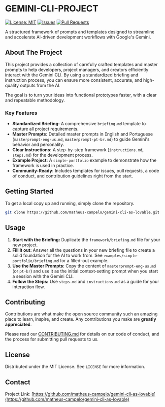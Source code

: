 # GEMINI-CLI-PROJECT

[![License: MIT](https://img.shields.io/badge/License-MIT-yellow.svg)](https://opensource.org/licenses/MIT)
[![Issues](https://img.shields.io/github/issues/matheus-campelo/gemini-cli-as-lovable)](https://github.com/matheus-campelo/gemini-cli-as-lovable/issues)
[![Pull Requests](https://img.shields.io/github/issues-pr/matheus-campelo/gemini-cli-as-lovable)](https://github.com/matheus-campelo/gemini-cli-as-lovable/pulls)

A structured framework of prompts and templates designed to streamline and accelerate AI-driven development workflows with Google's Gemini.

## About The Project

This project provides a collection of carefully crafted templates and master prompts to help developers, project managers, and creators efficiently interact with the Gemini CLI. By using a standardized briefing and instruction process, you can ensure more consistent, accurate, and high-quality outputs from the AI.

The goal is to turn your ideas into functional prototypes faster, with a clear and repeatable methodology.

### Key Features

*   **Standardized Briefing:** A comprehensive `briefing.md` template to capture all project requirements.
*   **Master Prompts:** Detailed master prompts in English and Portuguese (`masterprompt-eng-us.md`, `masterprompt-pt-br.md`) to guide Gemini's behavior and personality.
*   **Clear Instructions:** A step-by-step framework (`instructions.md`, `steps.md`) for the development process.
*   **Example Project:** A `simple-portfolio` example to demonstrate how the framework is used in practice.
*   **Community-Ready:** Includes templates for issues, pull requests, a code of conduct, and contribution guidelines right from the start.

## Getting Started

To get a local copy up and running, simply clone the repository.

```sh
git clone https://github.com/matheus-campelo/gemini-cli-as-lovable.git
```

## Usage

1.  **Start with the Briefing:** Duplicate the `framework/briefing.md` file for your new project.
2.  **Fill it out:** Answer all the questions in your new briefing file to create a solid foundation for the AI to work from. See `examples/simple-portfolio/briefing.md` for a filled-out example.
3.  **Use the Master Prompts:** Copy the content of `masterprompt-eng-us.md` (or `pt-br`) and use it as the initial context-setting prompt when you start a session with the Gemini CLI.
4.  **Follow the Steps:** Use `steps.md` and `instructions.md` as a guide for your interaction flow.

## Contributing

Contributions are what make the open source community such an amazing place to learn, inspire, and create. Any contributions you make are **greatly appreciated**.

Please read our [CONTRIBUTING.md](CONTRIBUTING.md) for details on our code of conduct, and the process for submitting pull requests to us.

## License

Distributed under the MIT License. See `LICENSE` for more information.

## Contact



Project Link: [https://github.com/matheus-campelo/gemini-cli-as-lovable](https://github.com/matheus-campelo/gemini-cli-as-lovable)
